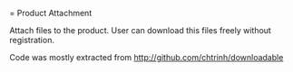 = Product Attachment

Attach files to the product.
User can download this files freely without registration.

Code was mostly extracted from http://github.com/chtrinh/downloadable